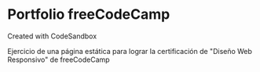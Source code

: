# Portfolio freeCodeCamp
Created with CodeSandbox

Ejercicio de una página estática para lograr la certificación de "Diseño Web Responsivo" de freeCodeCamp
